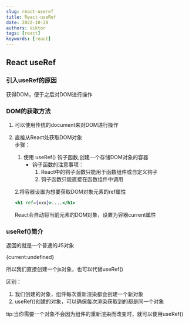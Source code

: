 ```yaml
---
slug: react-useref
title: React-useRef
date: 2022-10-28
authors: Viktor
tags: [react]
keywords: [react]
---
```

## React useRef

### 引入useRef的原因

获得DOM，便于之后对DOM进行操作

### DOM的获取方法

1. 可以使用传统的document来对DOM进行操作
2. 直接从React处获取DOM对象  
    步骤：

    1. 使用 useRef() 钩子函数,创建一个存储DOM对象的容器
       * 钩子函数的注意事项：
         1. React中的钩子函数只能用于函数组件或自定义钩子
         2. 钩子函数只能直接在函数组件中调用

    2.将容器设置为想要获取DOM对象元素的ref属性

    ```jsx
    <h1 ref={xxx}>....</h1>
    ```

    React会自动将当前元素的DOM对象，设置为容器current属性

### useRef()简介

返回的就是一个普通的JS对象

{current:undefined}

所以我们直接创建一个js对象，也可以代替useRef()

区别：

1. 我们创建的对象，组件每次重新渲染都会创建一个新对象
2. useRef()创建的对象，可以确保每次渲染获取到的都是同一个对象

tip:当你需要一个对象不会因为组件的重新渲染而改变时，就可以使用useRef()
